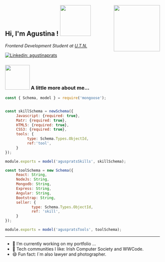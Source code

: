 <h2>  Hi, I'm Agustina ! <img src="https://media.giphy.com/media/gitdNOfXczQxBZjqd4/giphy.gif" width="100"> 
<img align='right' src="https://media.giphy.com/media/26Fxy3Iz1ari8oytO/giphy.gif" width="150"></h2>
<p><em>Frontend Development Student at <a href="https://www.utn.edu.ar/es/" target="new">U.T.N. </a></br>
</em></p>

[![Linkedin: agustinaprats](https://img.shields.io/badge/-agustinaprats-blue?style=flat-square&logo=Linkedin&logoColor=white&link=https://www.linkedin.com/in/agustinaprats/)](https://www.linkedin.com/in/agustina-prats-1157a916/)



###  <img src="https://media.giphy.com/media/igJPynWJ6ZfUChLAD6/giphy.gif" width="80"> A little more about me...  

```javascript
const { Schema, model } = require('mongoose');


const skillSchema = newSchema({
     Javascript: {required: true},
     Matr: {required: true},
     HTML5: {required: true},
     CSS3: {required: true},
     tools: {
          type: Schema.Types.ObjectId,
          ref:'tool',
     }
});

module.exports = model('aguspratsSkills', skillSchema);

const toolSchema = new Schema({
     React: String,
     NodeJs: String,
     Mongodb: String,
     Express: String,
     Angular: String,
     Bootstrap: String,
     seller: {
            type: Schema.Types.ObjectId,
            ref: 'skill',
     }
});       

module.exports = model('aguspratsTools', toolSchema);

```


---
- 🔭  I’m currently working on my portfolio ...
- 🌱  Tech communities I like: Irish Computer Society and WWCode.
- 😄  Fun fact: I´m also lawyer and photographer.


<!--
**agusprats/agusprats** is a ✨ _special_ ✨ repository because its `README.md` (this file) appears on your GitHub profile.

Here are some ideas to get you started:

- 🔭 I’m currently working on ...
- 🌱 I’m currently learning ...
- 👯 I’m looking to collaborate on ...
- 🤔 I’m looking for help with ...
- 💬 Ask me about ...
- 📫 How to reach me: ...
- 😄 Pronouns: ...
- ⚡ Fun fact: ...
-->
